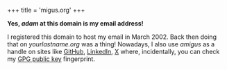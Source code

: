 +++
title = 'migus.org'
+++

__Yes, _adam_ at this domain is my email address!__

I registered this domain to host my email in March 2002.
Back then doing that on _yourlastname.org_ was a thing!
Nowadays, I also use _amigus_ as a handle on sites like
[GitHub](https://github.com/amigus/),
[LinkedIn](https://www.linkedin.com/in/amigus/),
[X](https://x.com/amigus/)
where, incidentally, you can check my
[GPG public key](public.asc) fingerprint.
